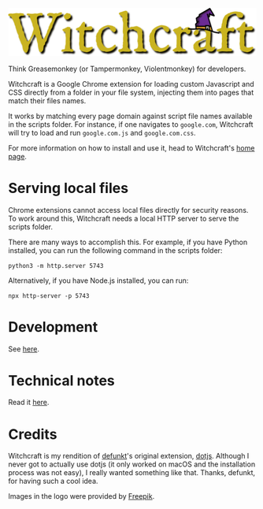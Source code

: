 
![Witchcraft](docs/title.png)

Think Greasemonkey (or Tampermonkey, Violentmonkey) for developers.

Witchcraft is a Google Chrome extension for loading custom Javascript and CSS directly from a folder in your file system, injecting them into pages that match their files names.

It works by matching every page domain against script file names available in the scripts folder. For instance, if one navigates to `google.com`, Witchcraft will try to load and run `google.com.js` and `google.com.css`.

For more information on how to install and use it, head to Witchcraft's [home page](//luciopaiva.com/witchcraft).

# Serving local files

Chrome extensions cannot access local files directly for security reasons. To work around this, Witchcraft needs a local HTTP server to serve the scripts folder.

There are many ways to accomplish this. For example, if you have Python installed, you can run the following command in the scripts folder:

    python3 -m http.server 5743 

Alternatively, if you have Node.js installed, you can run:

    npx http-server -p 5743

# Development

See [here](./development.md).

# Technical notes

Read it [here](./technical-notes.md).

# Credits

Witchcraft is my rendition of [defunkt](//github.com/defunkt)'s original extension, [dotjs](//github.com/defunkt/dotjs). Although I never got to actually use dotjs (it only worked on macOS and the installation process was not easy), I really wanted something like that. Thanks, defunkt, for having such a cool idea.

Images in the logo were provided by [Freepik](//www.flaticon.com/authors/freepik).
